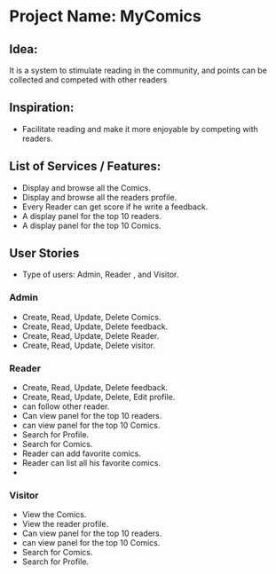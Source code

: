 # Project Name: MyComics

## Idea:

It is a system to stimulate reading in the community, and points can be collected and competed with other readers

## Inspiration:

- Facilitate reading and make it more enjoyable by competing with readers.


## List of Services / Features:

- Display and browse all the Comics.
- Display and browse all the readers profile.
- Every Reader can get score if he write a feedback.
- A display panel for the top 10 readers.
- A display panel for the top 10 Comics.


## User Stories
- Type of users: Admin, Reader , and Visitor.

### Admin

- Create, Read, Update, Delete Comics.
- Create, Read, Update, Delete feedback.
- Create, Read, Update, Delete Reader.
- Create, Read, Update, Delete visitor.

### Reader

- Create, Read, Update, Delete feedback.
- Create, Read, Update, Delete, Edit profile.
- can follow other reader.
- Can view panel for the top 10 readers.
- can view panel for the top 10 Comics.
- Search for Profile.
- Search for Comics.
- Reader can add favorite comics.
- Reader can list all his favorite comics.
- 
### Visitor

- View the Comics.
- View the reader profile.
- Can view panel for the top 10 readers.
- can view panel for the top 10 Comics.
- Search for Comics.
- Search for Profile.
